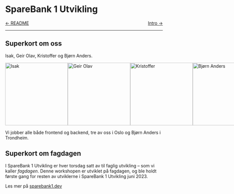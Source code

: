 # SpareBank 1 Utvikling

<span style="justify-content: space-between; display: flex"><span>
    [← README](../README.md)
</span> <span>
    [Intro →](./intro.md)
</span></span>

___

## Superkort om oss

Isak, Geir Olav, Kristoffer og Bjørn Anders.

<div style="display:flex">
    <img src="https://ca.slack-edge.com/EN04X3213-W014M8GRNFK-5f5d739b04bc-512" alt="Isak" style="width:200px">
    <img src="https://ca.slack-edge.com/EN04X3213-WNTCPN1L0-fe5e15863394-512" alt="Geir Olav" style="width:200px">
    <img src="https://ca.slack-edge.com/EN04X3213-U033L7J7C84-22aad85e1962-512" alt="Kristoffer" style="width:200px">
    <img src="https://ca.slack-edge.com/EN04X3213-U03M1UB32GG-b52e34d1f2a5-512" alt="Bjørn Anders" 
    style="width:200px">
</div>

Vi jobber alle både frontend og backend, tre av oss i Oslo og Bjørn Anders i Trondheim.

## Superkort om fagdagen
I SpareBank 1 Utvikling er hver torsdag satt av til faglig utvikling – som vi kaller _fagdagen_. Denne workshopen er 
utviklet på fagdagen, og ble holdt første gang for resten av utviklerne i SpareBank 1 Utvikling juni 2023.

Les mer på [sparebank1.dev](https://sparebank1.dev/)